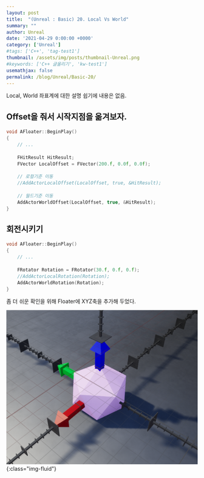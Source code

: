 ```yaml
---
layout: post
title:  "(Unreal : Basic) 20. Local Vs World"
summary: ""
author: Unreal
date: '2021-04-29 0:00:00 +0000'
category: ['Unreal']
#tags: ['C++', 'tag-test1']
thumbnail: /assets/img/posts/thumbnail-Unreal.png
#keywords: ['C++ 글올리기', 'kw-test1']
usemathjax: false
permalink: /blog/Unreal/Basic-20/
---
```


Local, World 좌표계에 대한 설명 쉽기에 내용은 없음.

## Offset을 줘서 시작지점을 옮겨보자.

```cpp
void AFloater::BeginPlay()
{
	// ...

	FHitResult HitResult;
	FVector LocalOffset = FVector(200.f, 0.0f, 0.0f);
    
    // 로컬기준 이동
    //AddActorLocalOffset(LocalOffset, true, &HitResult);

    // 월드기준 이동
	AddActorWorldOffset(LocalOffset, true, &HitResult);
}
```

## 회전시키기

```cpp
void AFloater::BeginPlay()
{
	// ...

	FRotator Rotation = FRotator(30.f, 0.f, 0.f);
	//AddActorLocalRotation(Rotation);
	AddActorWorldRotation(Rotation);
}
```

좀 더 쉬운 확인을 위해 Floater에 XYZ축을 추가해 두었다.

![](/assets/img/posts/Unreal/Basic-20-1.PNG){:class="img-fluid"}